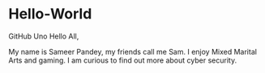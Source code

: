 # Hello-World
GitHub Uno 
Hello All,

My name is Sameer Pandey, my friends call me Sam. I enjoy Mixed Marital Arts and gaming. I am curious to find out more about cyber security. 
